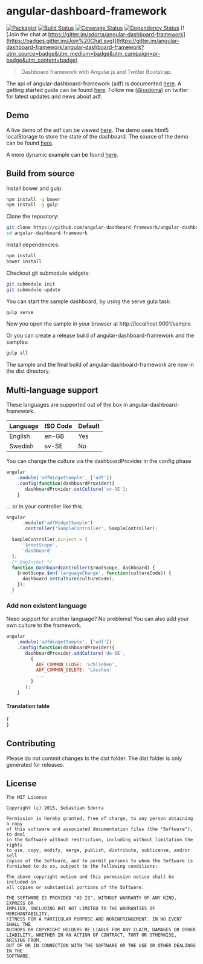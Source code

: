 # angular-dashboard-framework

[![Packagist](https://img.shields.io/packagist/l/doctrine/orm.svg)](https://github.com/angular-dashboard-framework/angular-dashboard-framework/blob/master/LICENSE.md) [![Build Status](https://travis-ci.org/angular-dashboard-framework/angular-dashboard-framework.svg?branch=master)](https://travis-ci.org/angular-dashboard-framework/angular-dashboard-framework) [![Coverage Status](https://coveralls.io/repos/angular-dashboard-framework/angular-dashboard-framework/badge.svg?branch=master&service=github)](https://coveralls.io/github/angular-dashboard-framework/angular-dashboard-framework?branch=master) [![Dependency Status](https://www.versioneye.com/user/projects/562008b836d0ab001900070b/badge.svg?style=flat)](https://www.versioneye.com/user/projects/562008b836d0ab001900070b) [![Join the chat at https://gitter.im/sdorra/angular-dashboard-framework](https://badges.gitter.im/Join%20Chat.svg)](https://gitter.im/angular-dashboard-framework/angular-dashboard-framework?utm_source=badge&utm_medium=badge&utm_campaign=pr-badge&utm_content=badge)

> Dashboard framework with Angular.js and Twitter Bootstrap.

The api of angular-dashboard-framework (adf) is documented [here](http://angular-dashboard-framework.github.io/angular-dashboard-framework/docs/). A getting
started guide can be found [here](https://github.com/angular-dashboard-framework/angular-dashboard-framework/wiki/Getting-started).
Follow me ([@ssdorra](https://twitter.com/ssdorra)) on twitter for latest updates and news about adf.

## Demo

A live demo of the adf can be viewed [here](http://angular-dashboard-framework.github.io/angular-dashboard-framework/). The demo uses html5 localStorage to store the state of the dashboard. The source of the demo can be found [here](https://github.com/angular-dashboard-framework/angular-dashboard-framework/tree/master/sample).

A more dynamic example can be found [here](https://github.com/angular-dashboard-framework/adf-dynamic-example).

## Build from source

Install bower and gulp:

```bash
npm install -g bower
npm install -g gulp
```

Clone the repository:

```bash
git clone https://github.com/angular-dashboard-framework/angular-dashboard-framework
cd angular-dashboard-framework
```

Install dependencies:

```bash
npm install
bower install
```

Checkout git submodule widgets:

```bash
git submodule init
git submodule update
```

You can start the sample dashboard, by using the serve gulp task:

```bash
gulp serve
```

Now you open the sample in your browser at http://localhost:9001/sample

Or you can create a release build of angular-dashboard-framework and the samples:

```bash
gulp all
```
The sample and the final build of angular-dashboard-framework are now in the dist directory.

## Multi-language support
These languages are supported out of the box in angular-dashboard-framework.

| Language        | ISO Code      | Default  |
| -------------   |-------------  | -----|
| English         | en-GB         | Yes  |
| Swedish         | sv-SE         | No   |

You can change the culture via the dashboardProvider in the config phase
```javascript
angular
    .module('adfWidgetSample', ['adf'])
    .config(function(dashboardProvider){
       dashboardProvider.setCulture('sv-SE');
    }
```
... or in your controller like this.

```javascript
angular
      .module('adfWidgetSample')
      .controller('SampleController', SampleController);

  SampleController.$inject = [
      '$rootScope',
      'dashboard'
  ];
  /* @ngInject */
  function DashboardController($rootScope, dashboard) {
    $rootScope.$on('languageChange', function(cultureCode)) {
      dashboard.setCulture(cultureCode);  
    });
  }
```

### Add non existent language
Need support for another language? No problems! You can also add your own culture to the framework.

```javascript
angular
    .module('adfWidgetSample', ['adf'])
    .config(function(dashboardProvider){
       dashboardProvider.addCulture('de-DE',
         {
           ADF_COMMON_CLOSE: 'Schließen',
           ADF_COMMON_DELETE: 'Löschen'
           ...
         }
       );
    }
```

#### Translation table

```javascript
{
}
```


## Contributing

Please do not commit changes to the dist folder. The dist folder is only generated for releases.


## License

    The MIT License

    Copyright (c) 2015, Sebastian Sdorra

    Permission is hereby granted, free of charge, to any person obtaining a copy
    of this software and associated documentation files (the "Software"), to deal
    in the Software without restriction, including without limitation the rights
    to use, copy, modify, merge, publish, distribute, sublicense, and/or sell
    copies of the Software, and to permit persons to whom the Software is
    furnished to do so, subject to the following conditions:

    The above copyright notice and this permission notice shall be included in
    all copies or substantial portions of the Software.

    THE SOFTWARE IS PROVIDED "AS IS", WITHOUT WARRANTY OF ANY KIND, EXPRESS OR
    IMPLIED, INCLUDING BUT NOT LIMITED TO THE WARRANTIES OF MERCHANTABILITY,
    FITNESS FOR A PARTICULAR PURPOSE AND NONINFRINGEMENT. IN NO EVENT SHALL THE
    AUTHORS OR COPYRIGHT HOLDERS BE LIABLE FOR ANY CLAIM, DAMAGES OR OTHER
    LIABILITY, WHETHER IN AN ACTION OF CONTRACT, TORT OR OTHERWISE, ARISING FROM,
    OUT OF OR IN CONNECTION WITH THE SOFTWARE OR THE USE OR OTHER DEALINGS IN THE
    SOFTWARE.
